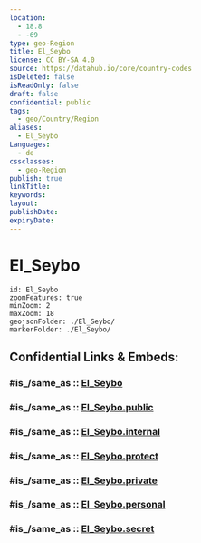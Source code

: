 ```yaml
---
location:
  - 18.8
  - -69
type: geo-Region
title: El_Seybo
license: CC BY-SA 4.0
source: https://datahub.io/core/country-codes
isDeleted: false
isReadOnly: false
draft: false
confidential: public
tags:
  - geo/Country/Region
aliases:
  - El_Seybo
Languages:
  - de
cssclasses:
  - geo-Region
publish: true
linkTitle:
keywords:
layout:
publishDate:
expiryDate:
---
```


# El_Seybo

```leaflet
id: El_Seybo
zoomFeatures: true 
minZoom: 2 
maxZoom: 18
geojsonFolder: ./El_Seybo/
markerFolder: ./El_Seybo/
```


## Confidential Links & Embeds: 

### #is_/same_as :: [El_Seybo](/_Standards/Earth/Continent/America~Caribbean/Dominican_Rep/provinces~Dominican_Rep/El_Seybo.md) 

### #is_/same_as :: [El_Seybo.public](/_public/Earth/Continent/America~Caribbean/Dominican_Rep/provinces~Dominican_Rep/El_Seybo.public.md) 

### #is_/same_as :: [El_Seybo.internal](/_internal/Earth/Continent/America~Caribbean/Dominican_Rep/provinces~Dominican_Rep/El_Seybo.internal.md) 

### #is_/same_as :: [El_Seybo.protect](/_protect/Earth/Continent/America~Caribbean/Dominican_Rep/provinces~Dominican_Rep/El_Seybo.protect.md) 

### #is_/same_as :: [El_Seybo.private](/_private/Earth/Continent/America~Caribbean/Dominican_Rep/provinces~Dominican_Rep/El_Seybo.private.md) 

### #is_/same_as :: [El_Seybo.personal](/_personal/Earth/Continent/America~Caribbean/Dominican_Rep/provinces~Dominican_Rep/El_Seybo.personal.md) 

### #is_/same_as :: [El_Seybo.secret](/_secret/Earth/Continent/America~Caribbean/Dominican_Rep/provinces~Dominican_Rep/El_Seybo.secret.md)

